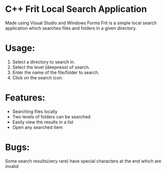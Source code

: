 # C++ Frit Local Search Application
Made using Visual Studio and Windows Forms
Frit is a simple local search application which searches files and folders in a given directory.

# Usage:
1) Select a directory to search in.
2) Select the level (deepness) of search.
3) Enter the name of the file/folder to search.
4) Click on the search icon.

# Features:
- Searching files locally
- Two levels of folders can be searched
- Easily view the results in a list
- Open any searched item

# Bugs:
Some search results(very rare) have special characters at the end which are invalid
